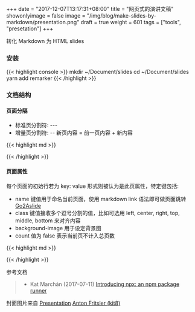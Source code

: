 +++
date = "2017-12-07T13:17:31+08:00"
title = "网页式的演讲文稿"
showonlyimage = false
image = "/img/blog/make-slides-by-markdown/presentation.png"
draft = true
weight = 601
tags = ["tools", "presetation"]
+++

转化 Markdown 为 HTML slides
<!--more-->

### 安装

{{< highlight console >}}
mkdir ~/Document/slides 
cd ~/Document/slides
yarn add remarker
{{< /highlight >}}

### 文档结构

#### 页面分隔

- 标准页分割符: ---
- 增量页分割符: -- 新页内容 = 前一页内容 + 新内容

{{< highlight md >}}

{{< /highlight >}}

#### 页面属性

每个页面的初始行若为 key: value 形式则被认为是此页属性，特定键包括:

- name 键值用于命名当前页面，使用 markdown link 语法即可做页面跳转 [Go2Aslide](#slidenamevalue)
- class 键值接收多个逗号分割的值，比如可选用 left, center, right, top, middle, bottom 来对齐内容
- background-image 用于设定背景图
- count 值为 false 表示当前页不计入总页数

{{< highlight md >}}

{{< /highlight >}}

参考文档

> - Kat Marchán (2017-07-11) [Introducing npx: an npm package runner](https://medium.com/@maybekatz/introducing-npx-an-npm-package-runner-55f7d4bd282b)

封面图片来自 [Presentation](https://dribbble.com/shots/3007989-Presentation) <a href="https://dribbble.com/Frizler"><i class="fa fa-dribbble" aria-hidden="true"></i> Anton Fritsler (kit8)</a>

